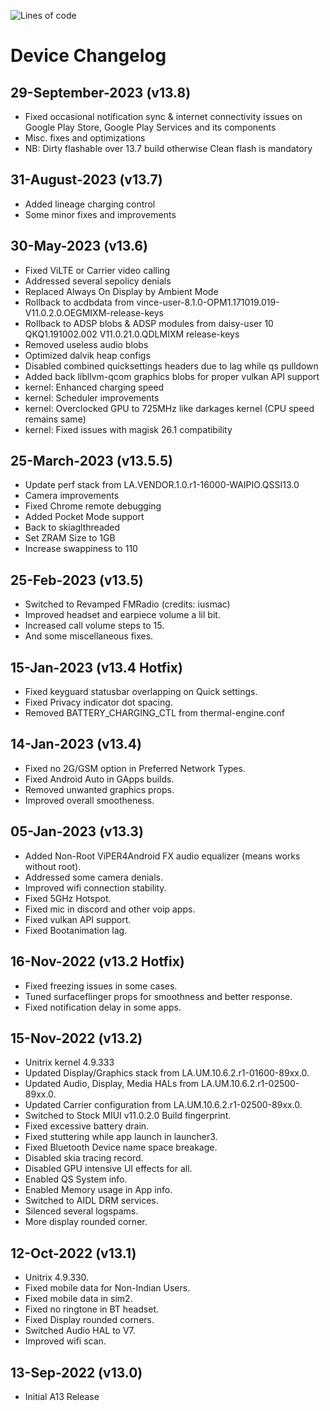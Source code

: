 ![Lines of code](https://img.shields.io/badge/Update%20Status-Active-2D8E00)

# Device Changelog

## 29-September-2023 (v13.8)
- Fixed occasional notification sync & internet connectivity issues on Google Play Store, Google Play Services and its components
- Misc. fixes and optimizations
- NB: Dirty flashable over 13.7 build otherwise Clean flash is mandatory

## 31-August-2023 (v13.7)
- Added lineage charging control
- Some minor fixes and improvements

## 30-May-2023 (v13.6)
- Fixed ViLTE or Carrier video calling
- Addressed several sepolicy denials
- Replaced Always On Display by Ambient Mode
- Rollback to acdbdata from vince-user-8.1.0-OPM1.171019.019-V11.0.2.0.OEGMIXM-release-keys
- Rollback to ADSP blobs & ADSP modules from daisy-user 10 QKQ1.191002.002 V11.0.21.0.QDLMIXM release-keys
- Removed useless audio blobs
- Optimized dalvik heap configs
- Disabled combined quicksettings headers due to lag while qs pulldown
- Added back libllvm-qcom graphics blobs for proper vulkan API support
- kernel: Enhanced charging speed
- kernel: Scheduler improvements
- kernel: Overclocked GPU to 725MHz like darkages kernel (CPU speed remains same)
- kernel: Fixed issues with magisk 26.1 compatibility

## 25-March-2023 (v13.5.5)
- Update perf stack from LA.VENDOR.1.0.r1-16000-WAIPIO.QSSI13.0
- Camera improvements
- Fixed Chrome remote debugging
- Added Pocket Mode support
- Back to skiaglthreaded
- Set ZRAM Size to 1GB
- Increase swappiness to 110

## 25-Feb-2023 (v13.5)
- Switched to Revamped FMRadio (credits: iusmac)
- Improved headset and earpiece volume a lil bit.
- Increased call volume steps to 15.
- And some miscellaneous fixes.

## 15-Jan-2023 (v13.4 Hotfix)
- Fixed keyguard statusbar overlapping on Quick settings.
- Fixed Privacy indicator dot spacing.
- Removed BATTERY_CHARGING_CTL from thermal-engine.conf

## 14-Jan-2023 (v13.4)
- Fixed no 2G/GSM option in Preferred Network Types.
- Fixed Android Auto in GApps builds.
- Removed unwanted graphics props.
- Improved overall smootheness.

## 05-Jan-2023 (v13.3)
- Added Non-Root ViPER4Android FX audio equalizer (means works without root).
- Addressed some camera denials.
- Improved wifi connection stability.
- Fixed 5GHz Hotspot.
- Fixed mic in discord and other voip apps.
- Fixed vulkan API support.
- Fixed Bootanimation lag.

## 16-Nov-2022 (v13.2 Hotfix)
- Fixed freezing issues in some cases.
- Tuned surfaceflinger props for smoothness and better response.
- Fixed notification delay in some apps.

## 15-Nov-2022 (v13.2)
- Unitrix kernel 4.9.333
- Updated Display/Graphics stack from LA.UM.10.6.2.r1-01600-89xx.0.
- Updated Audio, Display, Media HALs from LA.UM.10.6.2.r1-02500-89xx.0.
- Updated Carrier configuration from LA.UM.10.6.2.r1-02500-89xx.0.
- Switched to Stock MIUI v11.0.2.0 Build fingerprint.
- Fixed excessive battery drain.
- Fixed stuttering while app launch in launcher3.
- Fixed Bluetooth Device name space breakage.
- Disabled skia tracing record.
- Disabled GPU intensive UI effects for all.
- Enabled QS System info.
- Enabled Memory usage in App info.
- Switched to AIDL DRM services.
- Silenced several logspams.
- More display rounded corner.

## 12-Oct-2022 (v13.1)
- Unitrix 4.9.330.
- Fixed mobile data for Non-Indian Users.
- Fixed mobile data in sim2.
- Fixed no ringtone in BT headset.
- Fixed Display rounded corners.
- Switched Audio HAL to V7.
- Improved wifi scan.

## 13-Sep-2022 (v13.0)
- Initial A13 Release
